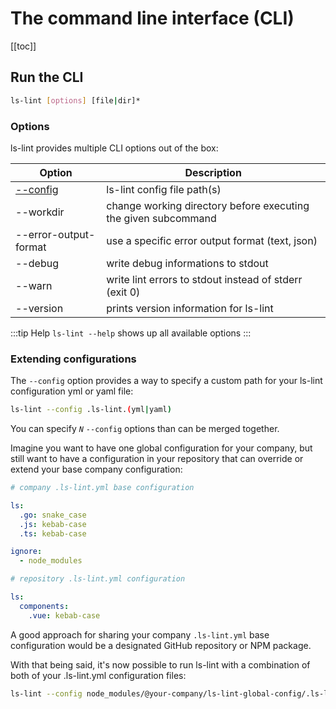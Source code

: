 # The command line interface (CLI)

[[toc]]

## Run the CLI

```bash
ls-lint [options] [file|dir]*
```

### Options

ls-lint provides multiple CLI options out of the box:

| Option                                | Description                                                    |
| ------------------------------------- | -------------------------------------------------------------- |
| [--config](#extending-configurations) | ls-lint config file path(s)                                    |
| --workdir                             | change working directory before executing the given subcommand |
| --error-output-format                 | use a specific error output format (text, json)                |
| --debug                               | write debug informations to stdout                             |
| --warn                                | write lint errors to stdout instead of stderr (exit 0)         |
| --version                             | prints version information for ls-lint                         |

:::tip Help
`ls-lint --help` shows up all available options
:::

### Extending configurations

The `--config` option provides a way to specify a custom path for your ls-lint configuration yml or yaml file:

```bash
ls-lint --config .ls-lint.(yml|yaml)
```

You can specify _`N`_ `--config` options than can be merged together.

Imagine you want to have one global configuration for your company, but still want to have a configuration in your
repository that can override or extend your base company configuration:

```yaml
# company .ls-lint.yml base configuration

ls:
  .go: snake_case
  .js: kebab-case
  .ts: kebab-case

ignore:
  - node_modules
```

```yaml
# repository .ls-lint.yml configuration

ls:
  components:
    .vue: kebab-case
```

A good approach for sharing your company `.ls-lint.yml` base configuration would be a designated GitHub repository or
NPM package.

With that being said, it's now possible to run ls-lint with a combination of both of your .ls-lint.yml configuration
files:

```bash
ls-lint --config node_modules/@your-company/ls-lint-global-config/.ls-lint.yml --config .ls-lint.yml
```
